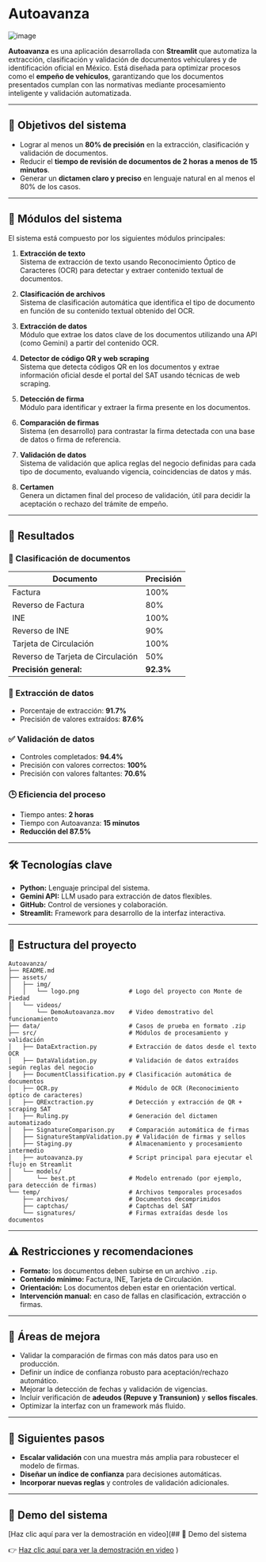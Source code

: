 # Autoavanza

![image](https://github.com/user-attachments/assets/fe1b2b95-cbdb-4cea-bc8d-aa180b12f394)

**Autoavanza** es una aplicación desarrollada con **Streamlit** que automatiza la extracción, clasificación y validación de documentos vehiculares y de identificación oficial en México. Está diseñada para optimizar procesos como el **empeño de vehículos**, garantizando que los documentos presentados cumplan con las normativas mediante procesamiento inteligente y validación automatizada.

---

## 🧠 Objetivos del sistema

* Lograr al menos un **80% de precisión** en la extracción, clasificación y validación de documentos.
* Reducir el **tiempo de revisión de documentos de 2 horas a menos de 15 minutos**.
* Generar un **dictamen claro y preciso** en lenguaje natural en al menos el 80% de los casos.

---

## 📌 Módulos del sistema

El sistema está compuesto por los siguientes módulos principales:

1. **Extracción de texto**  
   Sistema de extracción de texto usando Reconocimiento Óptico de Caracteres (OCR) para detectar y extraer contenido textual de documentos.

2. **Clasificación de archivos**  
   Sistema de clasificación automática que identifica el tipo de documento en función de su contenido textual obtenido del OCR.

3. **Extracción de datos**  
   Módulo que extrae los datos clave de los documentos utilizando una API (como Gemini) a partir del contenido OCR.

4. **Detector de código QR y web scraping**  
   Sistema que detecta códigos QR en los documentos y extrae información oficial desde el portal del SAT usando técnicas de web scraping.

5. **Detección de firma**  
   Módulo para identificar y extraer la firma presente en los documentos.

6. **Comparación de firmas**  
   Sistema (en desarrollo) para contrastar la firma detectada con una base de datos o firma de referencia.

7. **Validación de datos**  
   Sistema de validación que aplica reglas del negocio definidas para cada tipo de documento, evaluando vigencia, coincidencias de datos y más.

8. **Certamen**  
   Genera un dictamen final del proceso de validación, útil para decidir la aceptación o rechazo del trámite de empeño.

---

## 🚀 Resultados

### 📄 Clasificación de documentos

| Documento                         | Precisión |
| --------------------------------- | --------- |
| Factura                           | 100%      |
| Reverso de Factura                | 80%       |
| INE                               | 100%      |
| Reverso de INE                    | 90%       |
| Tarjeta de Circulación            | 100%      |
| Reverso de Tarjeta de Circulación | 50%       |
| **Precisión general:**            | **92.3%** |

### 🧾 Extracción de datos

* Porcentaje de extracción: **91.7%**
* Precisión de valores extraídos: **87.6%**

### ✅ Validación de datos

* Controles completados: **94.4%**
* Precisión con valores correctos: **100%**
* Precisión con valores faltantes: **70.6%**

### 🕒 Eficiencia del proceso

* Tiempo antes: **2 horas**
* Tiempo con Autoavanza: **15 minutos**
* **Reducción del 87.5%**

---

## 🛠️ Tecnologías clave

* **Python:** Lenguaje principal del sistema.
* **Gemini API:** LLM usado para extracción de datos flexibles.
* **GitHub:** Control de versiones y colaboración.
* **Streamlit:** Framework para desarrollo de la interfaz interactiva.

---

## 📁 Estructura del proyecto

```plaintext
Autoavanza/
├── README.md
├── assets/
│   ├── img/
│   │   └── logo.png              # Logo del proyecto con Monte de Piedad
│   └── videos/
│       └── DemoAutoavanza.mov    # Video demostrativo del funcionamiento
├── data/                         # Casos de prueba en formato .zip
├── src/                          # Módulos de procesamiento y validación
│   ├── DataExtraction.py         # Extracción de datos desde el texto OCR
│   ├── DataValidation.py         # Validación de datos extraídos según reglas del negocio
│   ├── DocumentClassification.py # Clasificación automática de documentos
│   ├── OCR.py                    # Módulo de OCR (Reconocimiento óptico de caracteres)
│   ├── QRExctraction.py          # Detección y extracción de QR + scraping SAT
│   ├── Ruling.py                 # Generación del dictamen automatizado
│   ├── SignatureComparison.py    # Comparación automática de firmas
│   ├── SignatureStampValidation.py # Validación de firmas y sellos
│   ├── Staging.py                # Almacenamiento y procesamiento intermedio
│   ├── autoavanza.py             # Script principal para ejecutar el flujo en Streamlit
│   └── models/
│       └── best.pt               # Modelo entrenado (por ejemplo, para detección de firmas)
└── temp/                         # Archivos temporales procesados
    ├── archivos/                 # Documentos decomprimidos
    ├── captchas/                 # Captchas del SAT
    └── signatures/               # Firmas extraídas desde los documentos

```

---

## ⚠️ Restricciones y recomendaciones

* **Formato:** los documentos deben subirse en un archivo `.zip`.
* **Contenido mínimo:** Factura, INE, Tarjeta de Circulación.
* **Orientación:** Los documentos deben estar en orientación vertical.
* **Intervención manual:** en caso de fallas en clasificación, extracción o firmas.

---

## 🔄 Áreas de mejora

* Validar la comparación de firmas con más datos para uso en producción.
* Definir un índice de confianza robusto para aceptación/rechazo automático.
* Mejorar la detección de fechas y validación de vigencias.
* Incluir verificación de **adeudos (Repuve y Transunion)** y **sellos fiscales**.
* Optimizar la interfaz con un framework más fluido.

---

## 🔮 Siguientes pasos

* **Escalar validación** con una muestra más amplia para robustecer el modelo de firmas.
* **Diseñar un índice de confianza** para decisiones automáticas.
* **Incorporar nuevas reglas** y controles de validación adicionales.

---

## 🎥 Demo del sistema

[Haz clic aquí para ver la demostración en video](## 🎥 Demo del sistema

👉 [Haz clic aquí para ver la demostración en video](https://www.youtube.com/watch?v=your_video_id)
)





